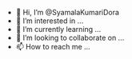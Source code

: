 - 👋 Hi, I’m @SyamalaKumariDora
- 👀 I’m interested in ...
- 🌱 I’m currently learning ...
- 💞️ I’m looking to collaborate on ...
- 📫 How to reach me ...

<!---
SyamalaKumariDora/SyamalaKumariDora is a ✨ special ✨ repository because its `README.md` (this file) appears on your GitHub profile.
You can click the Preview link to take a look at your changes.
--->
